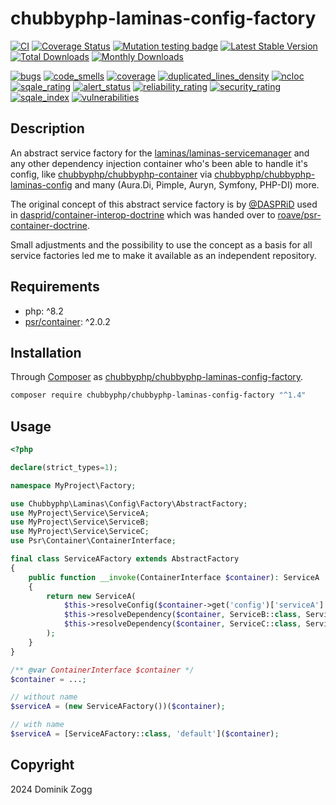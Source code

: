 # chubbyphp-laminas-config-factory

[![CI](https://github.com/chubbyphp/chubbyphp-laminas-config-factory/actions/workflows/ci.yml/badge.svg)](https://github.com/chubbyphp/chubbyphp-laminas-config-factory/actions/workflows/ci.yml)
[![Coverage Status](https://coveralls.io/repos/github/chubbyphp/chubbyphp-laminas-config-factory/badge.svg?branch=master)](https://coveralls.io/github/chubbyphp/chubbyphp-laminas-config-factory?branch=master)
[![Mutation testing badge](https://img.shields.io/endpoint?style=flat&url=https%3A%2F%2Fbadge-api.stryker-mutator.io%2Fgithub.com%2Fchubbyphp%2Fchubbyphp-laminas-config-factory%2Fmaster)](https://dashboard.stryker-mutator.io/reports/github.com/chubbyphp/chubbyphp-laminas-config-factory/master)
[![Latest Stable Version](https://poser.pugx.org/chubbyphp/chubbyphp-laminas-config-factory/v)](https://packagist.org/packages/chubbyphp/chubbyphp-laminas-config-factory)
[![Total Downloads](https://poser.pugx.org/chubbyphp/chubbyphp-laminas-config-factory/downloads)](https://packagist.org/packages/chubbyphp/chubbyphp-laminas-config-factory)
[![Monthly Downloads](https://poser.pugx.org/chubbyphp/chubbyphp-laminas-config-factory/d/monthly)](https://packagist.org/packages/chubbyphp/chubbyphp-laminas-config-factory)

[![bugs](https://sonarcloud.io/api/project_badges/measure?project=chubbyphp_chubbyphp-laminas-config-factory&metric=bugs)](https://sonarcloud.io/dashboard?id=chubbyphp_chubbyphp-laminas-config-factory)
[![code_smells](https://sonarcloud.io/api/project_badges/measure?project=chubbyphp_chubbyphp-laminas-config-factory&metric=code_smells)](https://sonarcloud.io/dashboard?id=chubbyphp_chubbyphp-laminas-config-factory)
[![coverage](https://sonarcloud.io/api/project_badges/measure?project=chubbyphp_chubbyphp-laminas-config-factory&metric=coverage)](https://sonarcloud.io/dashboard?id=chubbyphp_chubbyphp-laminas-config-factory)
[![duplicated_lines_density](https://sonarcloud.io/api/project_badges/measure?project=chubbyphp_chubbyphp-laminas-config-factory&metric=duplicated_lines_density)](https://sonarcloud.io/dashboard?id=chubbyphp_chubbyphp-laminas-config-factory)
[![ncloc](https://sonarcloud.io/api/project_badges/measure?project=chubbyphp_chubbyphp-laminas-config-factory&metric=ncloc)](https://sonarcloud.io/dashboard?id=chubbyphp_chubbyphp-laminas-config-factory)
[![sqale_rating](https://sonarcloud.io/api/project_badges/measure?project=chubbyphp_chubbyphp-laminas-config-factory&metric=sqale_rating)](https://sonarcloud.io/dashboard?id=chubbyphp_chubbyphp-laminas-config-factory)
[![alert_status](https://sonarcloud.io/api/project_badges/measure?project=chubbyphp_chubbyphp-laminas-config-factory&metric=alert_status)](https://sonarcloud.io/dashboard?id=chubbyphp_chubbyphp-laminas-config-factory)
[![reliability_rating](https://sonarcloud.io/api/project_badges/measure?project=chubbyphp_chubbyphp-laminas-config-factory&metric=reliability_rating)](https://sonarcloud.io/dashboard?id=chubbyphp_chubbyphp-laminas-config-factory)
[![security_rating](https://sonarcloud.io/api/project_badges/measure?project=chubbyphp_chubbyphp-laminas-config-factory&metric=security_rating)](https://sonarcloud.io/dashboard?id=chubbyphp_chubbyphp-laminas-config-factory)
[![sqale_index](https://sonarcloud.io/api/project_badges/measure?project=chubbyphp_chubbyphp-laminas-config-factory&metric=sqale_index)](https://sonarcloud.io/dashboard?id=chubbyphp_chubbyphp-laminas-config-factory)
[![vulnerabilities](https://sonarcloud.io/api/project_badges/measure?project=chubbyphp_chubbyphp-laminas-config-factory&metric=vulnerabilities)](https://sonarcloud.io/dashboard?id=chubbyphp_chubbyphp-laminas-config-factory)

## Description

An abstract service factory for the [laminas/laminas-servicemanager][2] and any other dependency injection container
who's been able to handle it's config, like [chubbyphp/chubbyphp-container][3] via [chubbyphp/chubbyphp-laminas-config][4]
and many (Aura.Di, Pimple, Auryn, Symfony, PHP-DI) more.

The original concept of this abstract service factory is by [@DASPRiD][5] used in [dasprid/container-interop-doctrine][6]
which was handed over to [roave/psr-container-doctrine][7].

Small adjustments and the possibility to use the concept as a basis for all service factories led me to make it
available as an independent repository.

## Requirements

 * php: ^8.2
 * [psr/container][10]: ^2.0.2

## Installation

Through [Composer](http://getcomposer.org) as [chubbyphp/chubbyphp-laminas-config-factory][1].

```sh
composer require chubbyphp/chubbyphp-laminas-config-factory "^1.4"
```

## Usage

```php
<?php

declare(strict_types=1);

namespace MyProject\Factory;

use Chubbyphp\Laminas\Config\Factory\AbstractFactory;
use MyProject\Service\ServiceA;
use MyProject\Service\ServiceB;
use MyProject\Service\ServiceC;
use Psr\Container\ContainerInterface;

final class ServiceAFactory extends AbstractFactory
{
    public function __invoke(ContainerInterface $container): ServiceA
    {
        return new ServiceA(
            $this->resolveConfig($container->get('config')['serviceA'] ?? []),
            $this->resolveDependency($container, ServiceB::class, ServiceBFactory::class),
            $this->resolveDependency($container, ServiceC::class, ServiceCFactory::class)
        );
    }
}

/** @var ContainerInterface $container */
$container = ...;

// without name
$serviceA = (new ServiceAFactory())($container);

// with name
$serviceA = [ServiceAFactory::class, 'default']($container);
```

## Copyright

2024 Dominik Zogg

[1]: https://packagist.org/packages/chubbyphp/chubbyphp-laminas-config-factory

[2]: https://packagist.org/packages/laminas/laminas-servicemanager
[3]: https://packagist.org/packages/chubbyphp/chubbyphp-container
[4]: https://packagist.org/packages/chubbyphp/chubbyphp-laminas-config
[5]: https://github.com/DASPRiD
[6]: https://packagist.org/packages/dasprid/container-interop-doctrine
[7]: https://packagist.org/packages/roave/psr-container-doctrine

[10]: https://packagist.org/packages/psr/container
